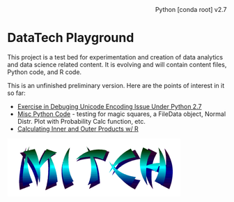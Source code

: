 
<div align="right">Python [conda root] v2.7</div>

# DataTech Playground

This project is a test bed for experimentation and creation of data analytics and data science related content.  It is evolving and will contain content files, Python code, and R code.

This is an unfinished preliminary version.  Here are the points of interest in it so far:
- [Exercise in Debuging Unicode Encoding Issue Under Python 2.7](PY27_Error_Investigations/UEE_UDE/)
- [Misc Python Code](DataTech_Playground/Python_Misc/) - testing for magic squares, a FileData object, Normal Distr. Plot with Probability Calc function, etc.
- [Calculating Inner and Outer Products w/ R](stats/TMWP_MatrixMath_Experimentation.html)



![Mitch](https://github.com/TheMitchWorksPro/TestProject/blob/master/html_mitch_logo/Mitch_LogoBG.gif)
